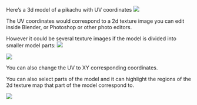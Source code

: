
Here’s a 3d model of a pikachu with UV coordinates
![](https://i.imgur.com/yrliNmx.png)

The UV coordinates would correspond to a 2d texture image you can edit inside Blender, or Photoshop or other photo editors.

However it could be several texture images if the model is divided into smaller model parts:
![](https://i.imgur.com/01nAyyM.png)

![](https://i.imgur.com/rrgEfCj.png)

You can also change the UV to XY corresponding coordinates. 

You can also select parts of the model and it can highlight the regions of the 2d texture map that part of the model correspond to.


![](https://i.imgur.com/mjeCadN.png)
